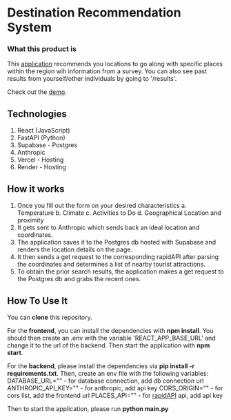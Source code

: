 # Destination Recommendation System

### What this product is
This [application](https://destination-recommender-gamma.vercel.app/) recommends you locations to go along with specific places within the region wih information from a survey.
You can also see past results from yourself/other individuals by going to '/results'.

Check out the [demo](https://www.loom.com/share/dde76eeb9c254662bae812ad3f9a91d9?sid=9a8d917d-1b34-44a8-8fa2-a530481dbebd).

## Technologies
1. React (JavaScript)
2. FastAPI (Python)
3. Supabase - Postgres
4. Anthropic
5. Vercel - Hosting
6. Render - Hosting
   
## How it works
1. Once you fill out the form on your desired characteristics
   a. Temperature
   b. Climate
   c. Activities to Do
   d. Geographical Location and proximity
2. It gets sent to Anthropic which sends back an ideal location and coordinates.
3. The application saves it to the Postgres db hosted with Supabase and renders the location details on the page.
4. It then sends a get request to the corresponding rapidAPI after parsing the coordinates and determines a list of nearby tourist attractions.
5. To obtain the prior search results, the application makes a get request to the Postgres db and grabs the recent ones.

## How To Use It

You can **clone** this repository.

For the **frontend**, you can install the dependencies with **npm install**.
You should then create an .env with the variable 'REACT_APP_BASE_URL' and change it to the url of the backend.
Then start the application with  **npm start**.

For the **backend**, please install the dependencies via **pip install -r requirements.txt**.
Then, create an env file with the following variables:
  DATABASE_URL="" - for database connection, add db connection url
  ANTHROPIC_API_KEY="" - for anthropic, add api key
  CORS_ORIGIN="" - for cors list, add the frontend url
  PLACES_API="" - for [rapidAPI](https://rapidapi.com/trueway/api/trueway-places/) api, add api key 

Then to start the application, please run **python main.py**

